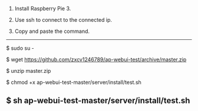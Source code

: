 1. Install Raspberry Pie 3.

2. Use ssh to connect to the connected ip.

3. Copy and paste the command.

-----------------------------------------------------------------------
$ sudo su -

$ wget https://github.com/zxcv1246789/ap-webui-test/archive/master.zip

$ unzip master.zip

$ chmod +x ap-webui-test-master/server/install/test.sh

$ sh ap-webui-test-master/server/install/test.sh
-----------------------------------------------------------------------

